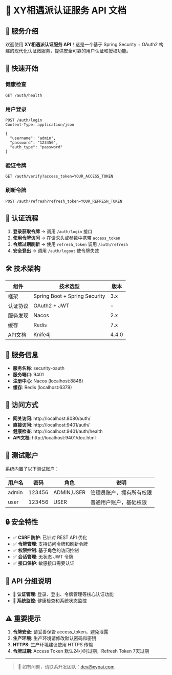 # 🔐 XY相遇派认证服务 API 文档

## 🎯 服务介绍

欢迎使用 **XY相遇派认证服务 API**！这是一个基于 Spring Security + OAuth2 构建的现代化认证微服务，提供安全可靠的用户认证和授权功能。

## 🚀 快速开始

### 健康检查

```http
GET /auth/health
```

### 用户登录

```http
POST /auth/login
Content-Type: application/json

{
  "username": "admin",
  "password": "123456",
  "auth_type": "password"
}
```

### 验证令牌

```http
GET /auth/verify?access_token=YOUR_ACCESS_TOKEN
```

### 刷新令牌

```http
POST /auth/refresh?refresh_token=YOUR_REFRESH_TOKEN
```

## 🔑 认证流程

1. **登录获取令牌** → 调用 `/auth/login` 接口
2. **使用令牌访问** → 在请求头或参数中携带 `access_token`
3. **令牌过期刷新** → 使用 `refresh_token` 调用 `/auth/refresh`
4. **安全登出** → 调用 `/auth/logout` 使令牌失效

## 🛠️ 技术架构

| 组件    | 技术选型                          | 版本    |
|-------|-------------------------------|-------|
| 框架    | Spring Boot + Spring Security | 3.x   |
| 认证协议  | OAuth2 + JWT                  | -     |
| 服务发现  | Nacos                         | 2.x   |
| 缓存    | Redis                         | 7.x   |
| API文档 | Knife4j                       | 4.4.0 |

## 📡 服务信息

- **服务名称**: security-oauth
- **服务端口**: 9401
- **注册中心**: Nacos (localhost:8848)
- **缓存**: Redis (localhost:6379)

## 🔗 访问方式

- **网关访问**: http://localhost:8080/auth/
- **直接访问**: http://localhost:9401/auth/
- **健康检查**: http://localhost:9401/auth/health
- **API文档**: http://localhost:9401/doc.html

## 🧪 测试账户

系统内置了以下测试账户：

| 用户名   | 密码     | 角色         | 说明           |
|-------|--------|------------|--------------|
| admin | 123456 | ADMIN,USER | 管理员账户，拥有所有权限 |
| user  | 123456 | USER       | 普通用户账户，基础权限  |

## 🔒 安全特性

- ✅ **CSRF 防护**: 已针对 REST API 优化
- ✅ **令牌管理**: 支持访问令牌和刷新令牌
- ✅ **权限控制**: 基于角色的访问控制
- ✅ **会话管理**: 无状态 JWT 令牌
- ✅ **接口保护**: 敏感接口需要认证

## 📝 API 分组说明

- **🔐 认证管理**: 登录、登出、令牌管理等核心认证功能
- **🚀 系统监控**: 健康检查和系统状态监控

## ⚠️ 重要提示

1. **令牌安全**: 请妥善保管 access_token，避免泄露
2. **生产环境**: 生产环境请修改默认密码和密钥
3. **HTTPS**: 生产环境建议使用 HTTPS 传输
4. **令牌过期**: Access Token 默认24小时过期，Refresh Token 7天过期

---

> 💬 如有问题，请联系开发团队：dev@xypai.com
